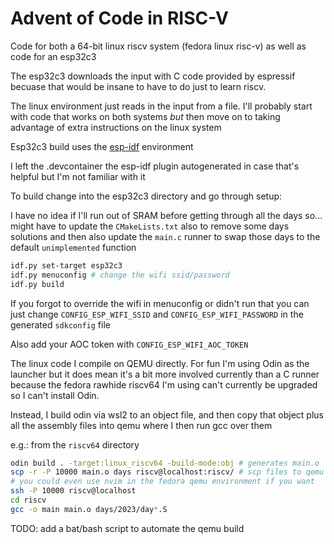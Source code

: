 # Advent of Code in RISC-V

Code for both a 64-bit linux riscv system (fedora linux risc-v) as well as code for an esp32c3

The esp32c3 downloads the input with C code provided by espressif becuase that would be
insane to have to do just to learn riscv.

The linux environment just reads in the input from a file. I'll probably start
with code that works on both systems _but_ then move on to taking advantage
of extra instructions on the linux system

Esp32c3 build uses the [esp-idf](https://docs.espressif.com/projects/esp-idf/en/stable/esp32/get-started/index.html) environment

I left the .devcontainer the esp-idf plugin autogenerated in case that's helpful but I'm not familiar with it

To build change into the esp32c3 directory and go through setup:

I have no idea if I'll run out of SRAM before getting through all the days so...
might have to update the `CMakeLists.txt` also to remove some days solutions
and then also update the `main.c` runner to swap those days to the default `unimplemented` function

```bash
idf.py set-target esp32c3
idf.py menuconfig # change the wifi ssid/password
idf.py build
```

If you forgot to override the wifi in menuconfig or didn't run that you can just change `CONFIG_ESP_WIFI_SSID` and `CONFIG_ESP_WIFI_PASSWORD` in the generated `sdkconfig` file

Also add your AOC token with `CONFIG_ESP_WIFI_AOC_TOKEN`

The linux code I compile on QEMU directly. For fun I'm using Odin as the launcher
but it does mean it's a bit more involved currently than a C runner because the
fedora rawhide riscv64 I'm using can't currently be upgraded so I can't install Odin.

Instead, I build odin via wsl2 to an object file, and then copy
that object plus all the assembly files into qemu where I then run gcc over them

e.g.: from the `riscv64` directory
```bash
odin build . -target:linux_riscv64 -build-mode:obj # generates main.o
scp -r -P 10000 main.o days riscv@localhost:riscv/ # scp files to qemu setup
# you could even use nvim in the fedora qemu environment if you want
ssh -P 10000 riscv@localhost
cd riscv
gcc -o main main.o days/2023/day*.S
```

TODO: add a bat/bash script to automate the qemu build
